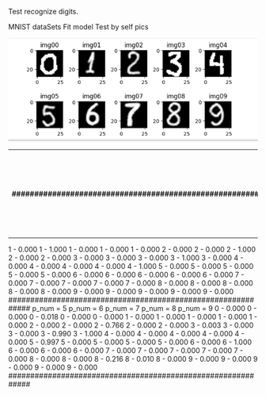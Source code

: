 Test recognize digits.

MNIST dataSets
Fit model
Test by self pics


![Alt text](./Test_imgs/digits_test.png?raw=true "Title")


<table>
<th>#############################################################</th>
<th>p_num = 0    p_num = 1    p_num = 2    p_num = 3    p_num = 4</th>       
<th>0 - 1.000    0 - 0.000    0 - 0.000    0 - 0.000    0 - 0.000</th>  
</table>  
1 - 0.000    1 - 1.000    1 - 0.000    1 - 0.000    1 - 0.000    
2 - 0.000    2 - 0.000    2 - 1.000    2 - 0.000    2 - 0.000    
3 - 0.000    3 - 0.000    3 - 0.000    3 - 1.000    3 - 0.000    
4 - 0.000    4 - 0.000    4 - 0.000    4 - 0.000    4 - 1.000    
5 - 0.000    5 - 0.000    5 - 0.000    5 - 0.000    5 - 0.000    
6 - 0.000    6 - 0.000    6 - 0.000    6 - 0.000    6 - 0.000    
7 - 0.000    7 - 0.000    7 - 0.000    7 - 0.000    7 - 0.000    
8 - 0.000    8 - 0.000    8 - 0.000    8 - 0.000    8 - 0.000    
9 - 0.000    9 - 0.000    9 - 0.000    9 - 0.000    9 - 0.000    
#############################################################
p_num = 5    p_num = 6      p_num = 7  p_num =  8  p_num =  9
0 - 0.000    0 - 0.000    0 - 0.018    0 - 0.000    0 - 0.000
1 - 0.000    1 - 0.000    1 - 0.000    1 - 0.000    1 - 0.000
2 - 0.000    2 - 0.000    2 - 0.766    2 - 0.000    2 - 0.000
3 - 0.003    3 - 0.000    3 - 0.000    3 - 0.990    3 - 1.000
4 - 0.000    4 - 0.000    4 - 0.000    4 - 0.000    4 - 0.000
5 - 0.997    5 - 0.000    5 - 0.000    5 - 0.000    5 - 0.000
6 - 0.000    6 - 1.000    6 - 0.000    6 - 0.000    6 - 0.000
7 - 0.000    7 - 0.000    7 - 0.000    7 - 0.000    7 - 0.000
8 - 0.000    8 - 0.000    8 - 0.216    8 - 0.010    8 - 0.000
9 - 0.000    9 - 0.000    9 - 0.000    9 - 0.000    9 - 0.000
#############################################################